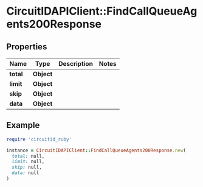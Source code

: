 # CircuitIDAPIClient::FindCallQueueAgents200Response

## Properties

| Name | Type | Description | Notes |
| ---- | ---- | ----------- | ----- |
| **total** | **Object** |  |  |
| **limit** | **Object** |  |  |
| **skip** | **Object** |  |  |
| **data** | **Object** |  |  |

## Example

```ruby
require 'circuitid_ruby'

instance = CircuitIDAPIClient::FindCallQueueAgents200Response.new(
  total: null,
  limit: null,
  skip: null,
  data: null
)
```

